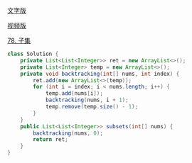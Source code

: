 [文字版](https://programmercarl.com/0078.%E5%AD%90%E9%9B%86.html)

[视频版](https://www.bilibili.com/video/BV1U84y1q7Ci)

[78. 子集](https://leetcode.cn/problems/subsets)

```Java
class Solution {
    private List<List<Integer>> ret = new ArrayList<>();
    private List<Integer> temp = new ArrayList<>();
    private void backtracking(int[] nums, int index) {
        ret.add(new ArrayList<>(temp));
        for (int i = index; i < nums.length; i++) {
            temp.add(nums[i]);
            backtracking(nums, i + 1);
            temp.remove(temp.size() - 1);
        }
    }
    public List<List<Integer>> subsets(int[] nums) {
        backtracking(nums, 0);
        return ret;
    }
}
```